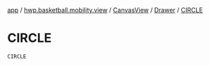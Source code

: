[app](../../../index.md) / [hwp.basketball.mobility.view](../../index.md) / [CanvasView](../index.md) / [Drawer](index.md) / [CIRCLE](.)

# CIRCLE

`CIRCLE`